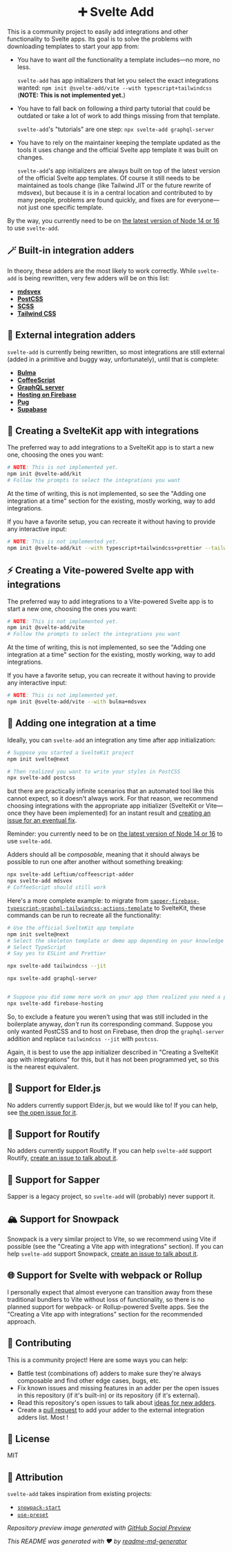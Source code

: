 <h1 align="center">➕ Svelte Add</h1>
This is a community project to easily add integrations and other functionality to Svelte apps. Its goal is to solve the  problems with downloading templates to start your app from:

- You have to want _all_ the functionality a template includes—no more, no less.

  `svelte-add` has app initializers that let you select the exact integrations wanted: `npm init @svelte-add/vite --with typescript+tailwindcss` (**NOTE: This is not implemented yet.**)

- You have to fall back on following a third party tutorial that could be outdated or take a lot of work to add things missing from that template.

  `svelte-add`'s "tutorials" are one step: `npx svelte-add graphql-server`

- You have to rely on the maintainer keeping the template updated as the tools it uses change and the official Svelte app template it was built on changes.

  `svelte-add`'s app initializers are always built on top of the latest version of the official Svelte app templates. Of course it still needs to be maintained as tools change (like Tailwind JIT or the future rewrite of mdsvex), but because it is in a central location and contributed to by many people, problems are found quickly, and fixes are for everyone—not just one specific template.

By the way, you currently need to be on [the latest version of Node 14 or 16](https://github.com/svelte-add/svelte-add/issues/41) to use `svelte-add`.

## 🪄 Built-in integration adders

In theory, these adders are the most likely to work correctly. While `svelte-add` is being rewritten, very few adders will be on this list:

- [**mdsvex**](https://github.com/svelte-add/mdsvex)
- [**PostCSS**](https://github.com/svelte-add/postcss)
- [**SCSS**](https://github.com/svelte-add/scss)
- [**Tailwind CSS**](https://github.com/svelte-add/tailwindcss)

## 📨 External integration adders

`svelte-add` is currently being rewritten, so most integrations are still external (added in a primitive and buggy way, unfortunately), until that is complete:

- [**Bulma**](https://github.com/svelte-add/bulma)
- [**CoffeeScript**](https://github.com/Leftium/coffeescript-adder)
- [**GraphQL server**](https://github.com/svelte-add/graphql-server)
- [**Hosting on Firebase**](https://github.com/svelte-add/firebase-hosting)
- [**Pug**](https://github.com/Leftium/pug-adder)
- [**Supabase**](https://github.com/joshnuss/svelte-supabase)

## 🧰 Creating a SvelteKit app with integrations

The preferred way to add integrations to a SvelteKit app is to start a new one, choosing the ones you want:

```sh
# NOTE: This is not implemented yet.
npm init @svelte-add/kit
# Follow the prompts to select the integrations you want
```

At the time of writing, this is not implemented, so see the "Adding one integration at a time" section for the existing, mostly working, way to add integrations.

If you have a favorite setup, you can recreate it without having to provide any interactive input:

```sh
# NOTE: This is not implemented yet.
npm init @svelte-add/kit --with typescript+tailwindcss+prettier --tailwindcss-jit
```

## ⚡️ Creating a Vite-powered Svelte app with integrations

The preferred way to add integrations to a Vite-powered Svelte app is to start a new one, choosing the ones you want:

```sh
# NOTE: This is not implemented yet.
npm init @svelte-add/vite
# Follow the prompts to select the integrations you want
```

At the time of writing, this is not implemented, so see the "Adding one integration at a time" section for the existing, mostly working, way to add integrations.

If you have a favorite setup, you can recreate it without having to provide any interactive input:

```sh
# NOTE: This is not implemented yet.
npm init @svelte-add/vite --with bulma+mdsvex
```

## 🧩 Adding one integration at a time

Ideally, you can `svelte-add` an integration any time after app initialization:

```sh
# Suppose you started a SvelteKit project
npm init svelte@next

# Then realized you want to write your styles in PostCSS
npx svelte-add postcss
```

but there are practically infinite scenarios that an automated tool like this cannot expect, so it doesn't always work. For that reason, we recommend choosing integrations with the appropriate app initializer (SvelteKit or Vite—once they have been implemented) for an instant result and [creating an issue for an eventual fix](https://github.com/svelte-add/svelte-add/issues).

Reminder: you currently need to be on [the latest version of Node 14 or 16](https://github.com/svelte-add/svelte-add/issues/41) to use `svelte-add`.

Adders should all be _composable_, meaning that it should always be possible to run one after another without something breaking:

```sh
npx svelte-add Leftium/coffeescript-adder
npx svelte-add mdsvex
# CoffeeScript should still work
```

Here's a more complete example: to migrate from [`sapper-firebase-typescript-graphql-tailwindcss-actions-template`](https://github.com/babichjacob/sapper-firebase-typescript-graphql-tailwindcss-actions-template) to SvelteKit, these commands can be run to recreate all the functionality:

```sh
# Use the official SvelteKit app template
npm init svelte@next
# Select the skeleton template or demo app depending on your knowledge of SvelteKit
# Select TypeScript
# Say yes to ESLint and Prettier

npx svelte-add tailwindcss --jit

npx svelte-add graphql-server


# Suppose you did some more work on your app then realized you need a place to deploy it
npx svelte-add firebase-hosting
```

So, to exclude a feature you weren't using that was still included in the boilerplate anyway, _don't_ run its corresponding command. Suppose you only wanted PostCSS and to host on Firebase, then drop the `graphql-server` addition and replace `tailwindcss --jit` with `postcss`.

Again, it is best to use the app initializer described in "Creating a SvelteKit app with integrations" for this, but it has not been programmed yet, so this is the nearest equivalent.

## 🧓 Support for Elder.js

No adders currently support Elder.js, but we would like to! If you can help, see [the open issue for it](https://github.com/svelte-add/svelte-add/issues/42).

## 🧭 Support for Routify

No adders currently support Routify. If you can help `svelte-add` support Routify, [create an issue to talk about it](https://github.com/svelte-add/svelte-add/issues).

## 🌱 Support for Sapper

Sapper is a legacy project, so `svelte-add` will (probably) never support it.

## 🏔 Support for Snowpack

Snowpack is a very similar project to Vite, so we recommend using Vite if possible (see the "Creating a Vite app with integrations" section). If you can help `svelte-add` support Snowpack, [create an issue to talk about it](https://github.com/svelte-add/svelte-add/issues).

## 🌐 Support for Svelte with webpack or Rollup

I personally expect that almost everyone can transition away from these traditional bundlers to Vite without loss of functionality, so there is no planned support for webpack- or Rollup-powered Svelte apps. See the "Creating a Vite app with integrations" section for the recommended approach.

## 🎁 Contributing

This is a community project! Here are some ways you can help:

- Battle test (combinations of) adders to make sure they're always composable and find other edge cases, bugs, etc.
- Fix known issues and missing features in an adder per the open issues in this repository (if it's built-in) or its repository (if it's external).
- Read this repository's open issues to talk about [ideas for new adders](https://github.com/svelte-add/svelte-add/issues?q=is%3Aissue+is%3Aopen+label%3A%22wait+for+big+rewrite+before+making+a+new+adder%22).
- Create a [pull request](https://github.com/svelte-add/svelte-add/pulls) to add your adder to the external integration adders list. Most !

## 📄 License

MIT

## 🙏 Attribution

`svelte-add` takes inspiration from existing projects:

- [`snowpack-start`](https://github.com/awu43/snowpack-start)
- [`use-preset`](https://usepreset.dev/)

_Repository preview image generated with [GitHub Social Preview](https://social-preview.pqt.dev/)_

_This README was generated with ❤️ by [readme-md-generator](https://github.com/kefranabg/readme-md-generator)_
